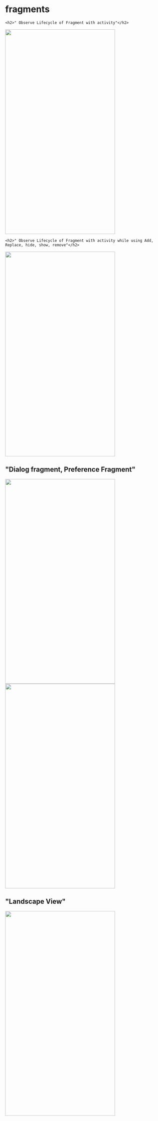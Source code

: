 # fragments


 
<p align="center">
 
    <h2>" Observe Lifecycle of Fragment with activity"</h2>
   <img src="https://user-images.githubusercontent.com/42887995/135827482-383124cf-1d1c-4cef-b3ba-f5122178e366.gif" width="350" height="650"/>
    
   
    <h2>" Observe Lifecycle of Fragment with activity while using Add, Replace, hide, show, remove"</h2>
  <img src="https://user-images.githubusercontent.com/42887995/135827490-ea0e4037-f67f-4f2d-8d38-10342e07d57c.gif" width="350" height="650"/>
   
   <h2>"Dialog fragment, Preference Fragment"</h2>
 <img src="https://user-images.githubusercontent.com/42887995/135827449-d6c3d665-ed09-4abb-81fe-8a0a803f49ad.gif" width="350" height="650"/>
 <img src="https://user-images.githubusercontent.com/42887995/135828458-292c4e09-840e-4806-8b31-4591321e75a7.gif" width="350" height="650"/>
 
 <h2>"Landscape View"</h2>
 <img src="https://user-images.githubusercontent.com/42887995/135827507-a0ba89d6-4ade-479f-be34-539c426e5eb6.gif" width="350" height="650"/>
</p>
